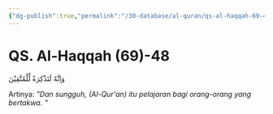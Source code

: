 ```yaml
---
{"dg-publish":true,"permalink":"/30-database/al-quran/qs-al-haqqah-69-48/"}
---
```



# QS. Al-Haqqah (69)-48
وَاِنَّهٗ لَتَذْكِرَةٌ لِّلْمُتَّقِيْنَ 

Artinya: *"Dan sungguh, (Al-Qur'an) itu pelajaran bagi orang-orang yang bertakwa. "*
